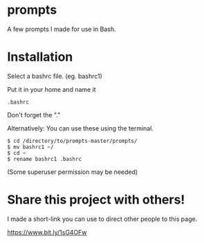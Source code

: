 prompts
=======
A few prompts I made for use in Bash.

Installation
============
Select a bashrc file. (eg. bashrc1)

Put it in your home and name it

```
.bashrc
```

Don't forget the "."

Alternatively: You can use these using the terminal.

```
$ cd /directory/to/prompts-master/prompts/
$ mv bashrc1 ~/
$ cd ~
$ rename bashrc1 .bashrc
```
(Some superuser permission may be needed)

Share this project with others!
===============================
I made a short-link you can use to direct other people to this page.

https://www.bit.ly/1sG4OFw

